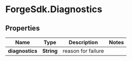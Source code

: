 # ForgeSdk.Diagnostics

## Properties
Name | Type | Description | Notes
------------ | ------------- | ------------- | -------------
**diagnostics** | **String** | reason for failure | 


